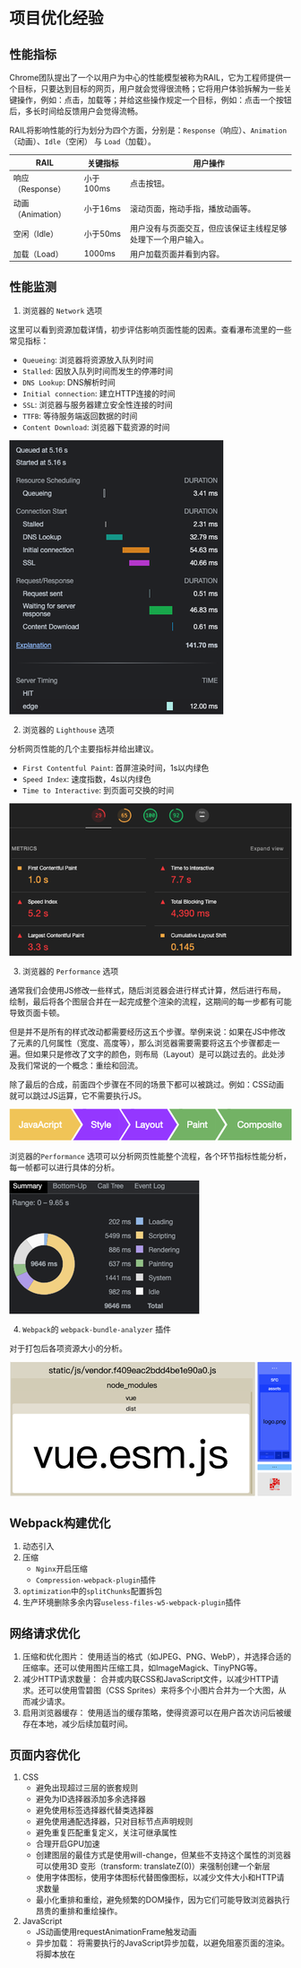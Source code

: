 # 项目优化经验

## 性能指标

Chrome团队提出了一个以用户为中心的性能模型被称为RAIL，它为工程师提供一个目标，只要达到目标的网页，用户就会觉得很流畅；它将用户体验拆解为一些关键操作，例如：点击，加载等；并给这些操作规定一个目标，例如：点击一个按钮后，多长时间给反馈用户会觉得流畅。

RAIL将影响性能的行为划分为四个方面，分别是：`Response`（响应）、`Animation`（动画）、`Idle`（空闲） 与 `Load`（加载）。

RAIL | 关键指标 | 用户操作 |
---- | --------- | ------------- |
响应（Response） | 小于100ms | 点击按钮。 |
动画（Animation） | 小于16ms | 滚动页面，拖动手指，播放动画等。 |
空闲（Idle） | 小于50ms | 用户没有与页面交互，但应该保证主线程足够处理下一个用户输入。 |
加载（Load） | 1000ms | 用户加载页面并看到内容。|

## 性能监测

1. 浏览器的 `Network` 选项

这里可以看到资源加载详情，初步评估影响页面性能的因素。查看瀑布流里的一些常见指标：

- `Queueing`: 浏览器将资源放入队列时间
- `Stalled`: 因放入队列时间而发生的停滞时间
- `DNS Lookup`: DNS解析时间
- `Initial connection`:  建立HTTP连接的时间
- `SSL`: 浏览器与服务器建立安全性连接的时间
- `TTFB`: 等待服务端返回数据的时间
- `Content Download`:  浏览器下载资源的时间

![project](./assets/project1.png)

2. 浏览器的 `Lighthouse` 选项

分析网页性能的几个主要指标并给出建议。

- `First Contentful Paint`: 首屏渲染时间，1s以内绿色
- `Speed Index`: 速度指数，4s以内绿色
- `Time to Interactive`: 到页面可交换的时间

![project](./assets/project2.png)

3. 浏览器的 `Performance` 选项

通常我们会使用JS修改一些样式，随后浏览器会进行样式计算，然后进行布局，绘制，最后将各个图层合并在一起完成整个渲染的流程，这期间的每一步都有可能导致页面卡顿。

但是并不是所有的样式改动都需要经历这五个步骤。举例来说：如果在JS中修改了元素的几何属性（宽度、高度等），那么浏览器需要需要将这五个步骤都走一遍。但如果只是修改了文字的颜色，则布局（Layout）是可以跳过去的。此处涉及我们常说的一个概念：重绘和回流。

除了最后的合成，前面四个步骤在不同的场景下都可以被跳过。例如：CSS动画就可以跳过JS运算，它不需要执行JS。

![project](./assets/project5.png)

浏览器的`Performance` 选项可以分析网页性能整个流程，各个环节指标性能分析，每一帧都可以进行具体的分析。

![project](./assets/project3.png)

4. `Webpack`的 `webpack-bundle-analyzer` 插件

对于打包后各项资源大小的分析。

![project](./assets/project4.png)

## Webpack构建优化

1. 动态引入
2. 压缩
   - `Nginx`开启压缩
   - `Compression-webpack-plugin`插件
3. `optimization`中的`splitChunks`配置拆包
4. 生产环境删除多余内容`useless-files-w5-webpack-plugin`插件

## 网络请求优化

1. 压缩和优化图片： 使用适当的格式（如JPEG、PNG、WebP），并选择合适的压缩率。还可以使用图片压缩工具，如ImageMagick、TinyPNG等。
2. 减少HTTP请求数量： 合并或内联CSS和JavaScript文件，以减少HTTP请求。还可以使用雪碧图（CSS Sprites）来将多个小图片合并为一个大图，从而减少请求。
3. 启用浏览器缓存： 使用适当的缓存策略，使得资源可以在用户首次访问后被缓存在本地，减少后续加载时间。

## 页面内容优化

1. CSS
   - 避免出现超过三层的嵌套规则
   - 避免为ID选择器添加多余选择器
   - 避免使用标签选择器代替类选择器
   - 避免使用通配选择器，只对目标节点声明规则
   - 避免重复匹配重复定义，关注可继承属性
   - 合理开启GPU加速
   - 创建图层的最佳方式是使用will-change，但某些不支持这个属性的浏览器可以使用3D 变形（transform: translateZ(0)）来强制创建一个新层
   - 使用字体图标，使用字体图标代替图像图标，以减少文件大小和HTTP请求数量
   - 最小化重排和重绘，避免频繁的DOM操作，因为它们可能导致浏览器执行昂贵的重排和重绘操作。
2. JavaScript
   - JS动画使用requestAnimationFrame触发动画
   - 异步加载： 将需要执行的JavaScript异步加载，以避免阻塞页面的渲染。将脚本放在<script>标签中，并将其放在页面底部，或使用async或defer属性。
3. DOM
   - 缓存DOM计算属性
   - 避免过多DOM操作，使用事件代理
   - 使用DOMFragment缓存批量化DOM操作
   - 使用类合并样式，避免逐条改变样式
   - 使用display控制DOM显隐，将DOM离线化
4. 骨架屏
5. 预加载&懒加载
6. 移除不必要的插件和库： 定期审查网页使用的插件和库，确保只保留必要的部分。

## 服务器端优化

1. 使用CDN（内容分发网络）： 使用CDN来分发您的静态资源，使用户可以从距离他们更近的服务器加载内容，从而加快加载速度。
2. 使用现代网络技术： 使用HTTP/2协议以及支持HTTP/2的服务器，以充分利用其多路复用功能，从而加速页面加载。
3. 减少重定向： 避免多余的页面重定向，因为每次重定向都会增加加载时间。
4. 优化服务器响应时间： 优化后端代码和数据库查询，确保服务器能够快速响应请求。
5. Gzip压缩： 配置服务器以使用Gzip或Brotli等压缩算法来压缩传输的内容，减少数据传输量。
